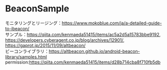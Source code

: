 # BeaconSample

モニタリングとリージング：https://www.mokoblue.com/ja/a-detailed-guide-to-ibeacon/<br>
サンプル：https://qiita.com/kenmaeda51415/items/ac5a2d5a15783bbe9192, https://developers.cyberagent.co.jp/blog/archives/12901/, https://gaprot.jp/2015/11/09/altbeacon/<br>
ビーコンライブラリ：https://altbeacon.github.io/android-beacon-library/samples.html<br>
permission:https://qiita.com/kenmaeda51415/items/d28b714cba8f710fb5db<br>

